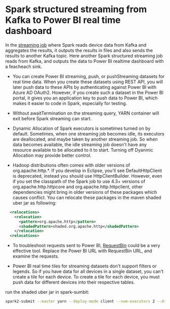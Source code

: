 # Spark structured streaming from Kafka to Power BI real time dashboard

In the [streaming job](/IoTKafkaSpark/2.Streaming) where Spark reads device data from Kafka and aggregates the results, it outputs the results in files and also sends the results to another Kafka topic.  Here another Spark structured streaming job reads from Kafka, and outputs the data to Power BI realtime dashboard with a feacheach sink. 

* You can create Power BI streaming, push, or pushStreaming datasets for real time data.  When you create these datasets using REST API, you will later push data to these APIs by authenticating against Power BI with Azure AD OAuth2.  However, if you create such a dataset in the Power BI portal, it gives you an application key to push data to Power BI, which makes it easier to code in Spark, especially for testing.

* Without awaitTermination on the streaming query, YARN container will exit before Spark streaming can start. 

* Dynamic Allocation of Spark executors is sometimes turned on by default.  Sometimes, when one streaming job becomes idle, its executors are deallocated, and maybe taken by another streaming job. So when data becomes available, the idle streaming job doesn't have any resource available to be allocated to it to start.  Turning off Dyanmic Allocation may provide better control.

* Hadoop distributions often comes with older versions of org.apache.http.*.  If you develop in Eclipse, you'll see DefaultHttpClient is deprecated, instead you should use HttpClientBuilder.  However, even if you set the classpath of the Spark job to use 4.3+ versions of org.apache.http.httpcore and org.apache.http.httpclient, other dependencies might bring in older versions of these packages which causes conflict.  You can relocate these packages in the maven shaded uber jar as following:
```xml
  <relocations>
    <relocation>
      <pattern>org.apache.http</pattern>
      <shadedPattern>shaded.org.apache.http</shadedPattern>
    </relocation>
  <relocations>
```

* To troubleshoot requests sent to Power BI, [RequestBin](https://requestb.in/) could be a very effective tool. Replace the Power BI URL with RequestBin URL, and examine the requests.

* Power BI real time tiles for streaming datasets don't support filters or legends.  So if you have data for all devices in a single dataset, you can't create a tile for each device.  To create a tile for each device, you must push data for different devices into their respective tables.

run the shaded uber jar in spark-sumbit:
```bash
spark2-submit --master yarn --deploy-mode client --num-executors 2 --driver-java-options='-Dlog4j.configuration=file:log4j.properties' --class org.pliu.iot.bi.stream2powerbi ./powerbi-sink-0.0.1.jar
```
